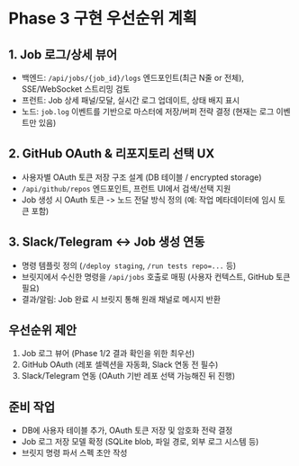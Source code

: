# Phase 3 구현 우선순위 계획

## 1. Job 로그/상세 뷰어
- 백엔드: `/api/jobs/{job_id}/logs` 엔드포인트(최근 N줄 or 전체), SSE/WebSocket 스트리밍 검토
- 프런트: Job 상세 패널/모달, 실시간 로그 업데이트, 상태 배지 표시
- 노드: `job.log` 이벤트를 기반으로 마스터에 저장/버퍼 전략 결정 (현재는 로그 이벤트만 있음)

## 2. GitHub OAuth & 리포지토리 선택 UX
- 사용자별 OAuth 토큰 저장 구조 설계 (DB 테이블 / encrypted storage)
- `/api/github/repos` 엔드포인트, 프런트 UI에서 검색/선택 지원
- Job 생성 시 OAuth 토큰 -> 노드 전달 방식 정의 (예: 작업 메타데이터에 임시 토큰 포함)

## 3. Slack/Telegram ↔ Job 생성 연동
- 명령 템플릿 정의 (`/deploy staging`, `/run tests repo=...` 등)
- 브릿지에서 수신한 명령을 `/api/jobs` 호출로 매핑 (사용자 컨텍스트, GitHub 토큰 필요)
- 결과/알림: Job 완료 시 브릿지 통해 원래 채널로 메시지 반환

## 우선순위 제안
1. Job 로그 뷰어 (Phase 1/2 결과 확인을 위한 최우선)
2. GitHub OAuth (레포 셀렉션을 자동화, Slack 연동 전 필수)
3. Slack/Telegram 연동 (OAuth 기반 레포 선택 가능해진 뒤 진행)

## 준비 작업
- DB에 사용자 테이블 추가, OAuth 토큰 저장 및 암호화 전략 결정
- Job 로그 저장 모델 확정 (SQLite blob, 파일 경로, 외부 로그 시스템 등)
- 브릿지 명령 파서 스펙 초안 작성
